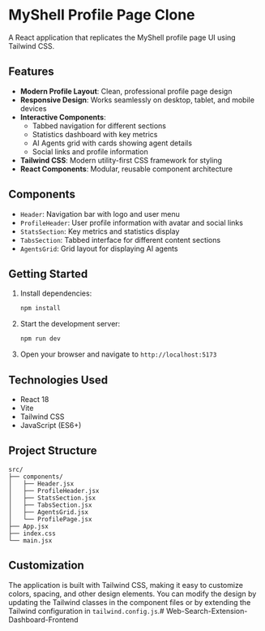 # MyShell Profile Page Clone

A React application that replicates the MyShell profile page UI using Tailwind CSS.

## Features

- **Modern Profile Layout**: Clean, professional profile page design
- **Responsive Design**: Works seamlessly on desktop, tablet, and mobile devices
- **Interactive Components**: 
  - Tabbed navigation for different sections
  - Statistics dashboard with key metrics
  - AI Agents grid with cards showing agent details
  - Social links and profile information
- **Tailwind CSS**: Modern utility-first CSS framework for styling
- **React Components**: Modular, reusable component architecture

## Components

- `Header`: Navigation bar with logo and user menu
- `ProfileHeader`: User profile information with avatar and social links
- `StatsSection`: Key metrics and statistics display
- `TabsSection`: Tabbed interface for different content sections
- `AgentsGrid`: Grid layout for displaying AI agents

## Getting Started

1. Install dependencies:
   ```bash
   npm install
   ```

2. Start the development server:
   ```bash
   npm run dev
   ```

3. Open your browser and navigate to `http://localhost:5173`

## Technologies Used

- React 18
- Vite
- Tailwind CSS
- JavaScript (ES6+)

## Project Structure

```
src/
├── components/
│   ├── Header.jsx
│   ├── ProfileHeader.jsx
│   ├── StatsSection.jsx
│   ├── TabsSection.jsx
│   ├── AgentsGrid.jsx
│   └── ProfilePage.jsx
├── App.jsx
├── index.css
└── main.jsx
```

## Customization

The application is built with Tailwind CSS, making it easy to customize colors, spacing, and other design elements. You can modify the design by updating the Tailwind classes in the component files or by extending the Tailwind configuration in `tailwind.config.js`.#   W e b - S e a r c h - E x t e n s i o n - D a s h b o a r d - F r o n t e n d  
 